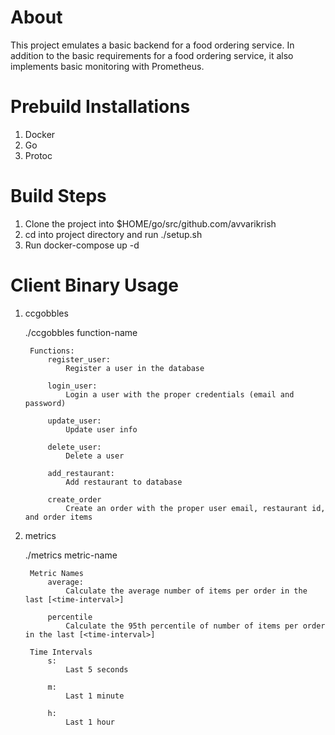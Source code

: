 # About
This project emulates a basic backend for a food ordering service. In addition to the basic requirements for a food ordering service, it also implements basic monitoring with Prometheus.

# Prebuild Installations
1. Docker
2. Go
3. Protoc

# Build Steps
1. Clone the project into $HOME/go/src/github.com/avvarikrish
2. cd into project directory and run ./setup.sh
3. Run docker-compose up -d

# Client Binary Usage
1. ccgobbles

    ./ccgobbles function-name
    
        Functions:
            register_user:
                Register a user in the database

            login_user:
                Login a user with the proper credentials (email and password)

            update_user:
                Update user info

            delete_user:
                Delete a user

            add_restaurant:
                Add restaurant to database

            create_order
                Create an order with the proper user email, restaurant id, and order items

2. metrics

    ./metrics metric-name
    
        Metric Names
            average:
                Calculate the average number of items per order in the last [<time-interval>]

            percentile
                Calculate the 95th percentile of number of items per order in the last [<time-interval>]

        Time Intervals
            s:
                Last 5 seconds

            m:
                Last 1 minute

            h:
                Last 1 hour

        
